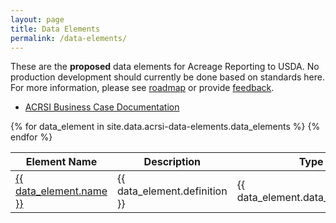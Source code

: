 ```yaml
---
layout: page
title: Data Elements
permalink: /data-elements/
---
```


These are the __proposed__ data elements for Acreage Reporting to USDA.  No production development
should currently be done based on standards here.  For more information, please see [roadmap](../roadmap.html) or provide [feedback](../contribute.html).

*  [ACRSI Business Case Documentation](../about-acrsi.html)  

<span></span>
<table class="table table-striped">
			<thead>
				<tr>
					<th>Element Name</th>
					<th>Description</th>
					<th>Type</th>
				</tr>
			</thead>
        {% for data_element in site.data.acrsi-data-elements.data_elements %}
        <tr>
				<td><a href="{{ data_element.page_name }}.html">{{ data_element.name }}</a></td>
				<td>
					{{ data_element.definition }}
				</td>
				<td>{{ data_element.data_type_code}}</td>
		</tr>
		{% endfor %}
</table>
